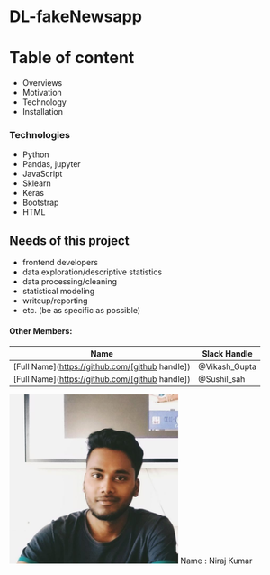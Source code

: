 # DL-fakeNewsapp
# Table of content
* Overviews
* Motivation 
* Technology
* Installation

### Technologies
* Python
* Pandas, jupyter
* JavaScript
* Sklearn
* Keras
* Bootstrap 
* HTML
## Needs of this project

- frontend developers
- data exploration/descriptive statistics
- data processing/cleaning
- statistical modeling
- writeup/reporting
- etc. (be as specific as possible)


#### Other Members:

|Name     |  Slack Handle   | 
|---------|-----------------|
|[Full Name](https://github.com/[github handle])| @Vikash_Gupta        |
|[Full Name](https://github.com/[github handle]) |     @Sushil_sah    |<br>
<img src="https://github.com/Nirajsah17/DL-fakeNewsapp/blob/master/NIRAJ.jpg" height="300">
Name : Niraj Kumar

